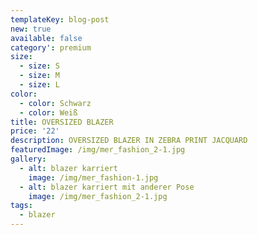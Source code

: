 ```yaml
---
templateKey: blog-post
new: true
available: false
category': premium
size:
  - size: S
  - size: M
  - size: L
color:
  - color: Schwarz
  - color: Weiß
title: OVERSIZED BLAZER
price: '22'
description: OVERSIZED BLAZER IN ZEBRA PRINT JACQUARD
featuredImage: /img/mer_fashion_2-1.jpg
gallery:
  - alt: blazer karriert
    image: /img/mer_fashion-1.jpg
  - alt: blazer karriert mit anderer Pose
    image: /img/mer_fashion_2-1.jpg
tags:
  - blazer
---
```


